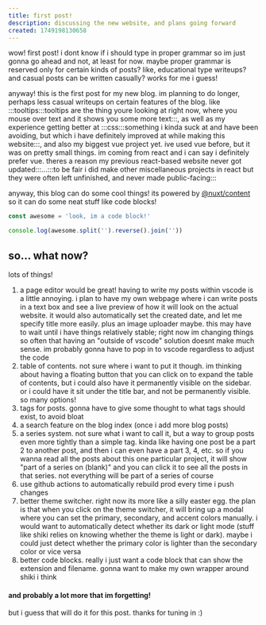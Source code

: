 ```yaml
---
title: first post!
description: discussing the new website, and plans going forward
created: 1749198130658
---
```


wow! first post! i dont know if i should type in proper grammar so im just gonna go ahead and not, at least for now. maybe proper grammar is reserved only for certain kinds of posts? like, educational type writeups? and casual posts can be written casually? works for me i guess!

anyway! this is the first post for my new blog. im planning to do longer, perhaps less casual writeups on certain features of the blog. like :::tooltips:::tooltips are the thing youre looking at right now, where you mouse over text and it shows you some more text:::, as well as my experience getting better at :::css:::something i kinda suck at and have been avoiding, but which i have definitely improved at while making this website:::, and also my biggest vue project yet. ive used vue before, but it was on pretty small things. im coming from react and i can say i definitely prefer vue. theres a reason my previous react-based website never got updated:::...:::to be fair i did make other miscellaneous projects in react but they were often left unfinished, and never made public-facing:::

anyway, this blog can do some cool things! its powered by [@nuxt/content](https://content.nuxt.com/) so it can do some neat stuff like code blocks!

```ts
const awesome = 'look, im a code block!'

console.log(awesome.split('').reverse().join(''))
```



## so... what now?

lots of things! 

1. a page editor would be great! having to write my posts within vscode is a little annoying. i plan to have my own webpage where i can write posts in a text box and see a live preview of how it will look on the  actual website. it would also automatically set the created date, and let me specify title more easily. plus an image uploader maybe. this may have to wait until i have things relatively stable; right now im changing things so often that having an "outside of vscode" solution doesnt make much sense. im probably gonna have to pop in to vscode regardless to adjust the code
2. table of contents. not sure where i want to put it though. im thinking about having a floating button that you can click on to expand the table of contents, but i could also have it permanently visible on the sidebar. or i could have it sit under the title bar, and not be permanently visible. so many options!
3. tags for posts. gonna have to give some thought to what tags should exist, to avoid bloat
4. a search feature on the <NuxtLink to="/blog">blog index</NuxtLink> (once i add more blog posts)
5. a series system. not sure what i want to call it, but a way to group posts even more tightly than a simple tag. kinda like having one post be a part 2 to another post, and then i can even have a part 3, 4, etc. so if you wanna read all the posts about this one particular project, it will show "part of a series on (blank)" and you can click it to see all the posts in that series. not everything will be part of a series of course
6. use github actions to automatically rebuild prod every time i push changes
7. better theme switcher. right now its more like a silly easter egg. the plan is that when you click on the theme switcher, it will bring up a modal where you can set the primary, secondary, and accent colors manually. i would want to automatically detect whether its dark or light mode (stuff like shiki relies on knowing whether the theme is light or dark). maybe i could just detect whether the primary color is lighter than the secondary color or vice versa
8. better code blocks. really i just want a code block that can show the extension and filename. gonna want to make my own wrapper around shiki i think

#### and probably a lot more that im forgetting!

but i guess that will do it for this post. thanks for tuning in :)